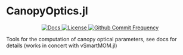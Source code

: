 # CanopyOptics.jl
<p align="center">
  
  <a href="https://RemoteSensingTools.github.io/CanopyOptics.jl/dev/">
    <img src="https://img.shields.io/badge/docs-latest-blue.svg"
         alt="Docs">
  </a>
  <a href="https://github.com/RemoteSensingTools/CanopyOptics.jl/blob/master/LICENSE">
    <img src="https://img.shields.io/github/license/RemoteSensingTools/CanopyOptics.jl"
         alt="License">
  </a>
  <a href="https://github.com/RemoteSensingTools/vSmartMOM.jl/commits/master">
    <img src="https://img.shields.io/github/commit-activity/y/RemoteSensingTools/CanopyOptics.jl"
         alt="Github Commit Frequency">
  </a>
</p>

Tools for the computation of canopy optical parameters, see docs for details (works in concert with vSmartMOM.jl)
